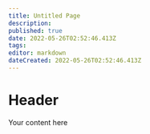 ```yaml
---
title: Untitled Page
description: 
published: true
date: 2022-05-26T02:52:46.413Z
tags: 
editor: markdown
dateCreated: 2022-05-26T02:52:46.413Z
---
```


# Header
Your content here